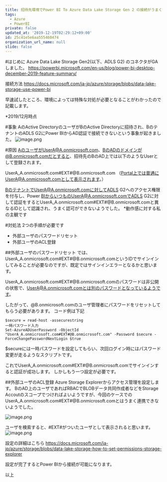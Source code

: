 ```yaml
---
title: 招待先環境でPower BI To Azure Data Lake Storage Gen 2 の接続がうまくいかなかったので対処法をメモ
tags:
  - Azure
  - PowerBI
private: false
updated_at: '2019-12-19T02:29:12+09:00'
id: 25c41e5e6aa555460474
organization_url_name: null
slide: false
---
```

#はじめに
Azure Data Lake Storage Gen2(以下、ADLS G2)
のコネクタがGAしました。
https://powerbi.microsoft.com/en-us/blog/power-bi-desktop-december-2019-feature-summary/

接続方法
https://docs.microsoft.com/ja-jp/azure/storage/blobs/data-lake-storage-use-power-bi

早速試したところ、環境によっては特殊な対処が必要となることがわかったので記載します。

*2019/12月時点

#事象
AのActive DirectoryのユーザがBのActive Directoryに招待され、BのテナントのADLS G2にPower BIからAD認証で接続できないという事象が起きました。
![image.png](https://qiita-image-store.s3.ap-northeast-1.amazonaws.com/0/281819/dae7bb93-fa98-e696-2d4f-8a453ae56124.png)

#原因
AのユーザがUserA@A.onmicrosoft.com、BのADのドメインが@B.onmicrosoft.comだとすると、招待先のBのAD上では以下のようなUserとして登録されます。

UserA_A.onmicrosoft.com#EXT#@B.onmicrosoft.com
（Portal上では普通にUserA@A.onmicrosoft.comとして表示されます。）

BのテナントでUserA@A.onmicrosoft.comに対してADLS G2へのアクセス権限を付与し、Power BIからいつものUserA@A.onmicrosoft.comでADLS G2に対して認証をするとUserA_A.onmicrosoft.com#EXT#@B.onmicrosoft.comと異なるIDとして認識され、うまく認可ができないようでした。
*動作感に対する私の主観です

#対処法
2つの手順が必要です

- 外部ユーザのパスワードリセット
- 外部ユーザのACL登録

##外部ユーザのパスワードリセット
では、UserA_A.onmicrosoft.com#EXT#@B.onmicrosoft.comというIDでサインインしてみることが必要なのですが、既定ではサインインエラーとなるかと思います。

UserA_A.onmicrosoft.com#EXT#@B.onmicrosoft.comのパスワードは非公開の状態で、UserA@A.onmicrosoft.comとは別のパスワードとなっているようです。

したがって、@B.onmicrosoft.comのユーザ管理者にパスワードをリセットしてもらう必要があります。
コード例は下記

```powershell:pss
$secure = read-host -assecurestring
一時パスワード入力
Set-AzureADUserPassword -ObjectId "UserA_A.onmicrosoft.com#EXT#@B.onmicrosoft.com" -Password $secure -ForceChangePasswordNextLogin $true

```

$secureには一時パスワードを設定してもらい、次回ログイン時にはパスワード変更が走るようなスクリプトです。

これでUserA_A.onmicrosoft.com#EXT#@B.onmicrosoft.comでサインインすると認証が成功します。
しかしもう一つ設定が必要です。

##外部ユーザのACL登録
Azure Storage Explorerからアクセス管理を設定します。
BのAD上のユーザであればRBACでBLOBデータ共同作成者などをStorage Accoutのスコープでつければよいようですが、今回のケースでのUserA_A.onmicrosoft.com#EXT#@B.onmicrosoft.comとはうまく連携できないようでした。

![image.png](https://qiita-image-store.s3.ap-northeast-1.amazonaws.com/0/281819/f1bd65ab-f8b1-32e0-5360-8ba346308f83.png)

ユーザを検索すると、#EXT#がついたユーザとして表示されると思います。
![image.png](https://qiita-image-store.s3.ap-northeast-1.amazonaws.com/0/281819/83dc8ef8-40ed-c094-6a9e-74438deff15a.png)

設定の詳細はこちら
https://docs.microsoft.com/ja-jp/azure/storage/blobs/data-lake-storage-how-to-set-permissions-storage-explorer

設定が完了するとPower BIから接続が可能になります。

以上
